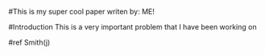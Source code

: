#This is my super cool paper
writen by: ME!

#Introduction
This is a very important problem that I have been working on

#ref
Smith(j)
